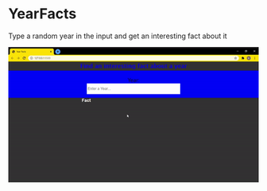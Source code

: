 # YearFacts
Type a random year in the input and get an interesting fact about it

![YearFacts](demo.gif)
